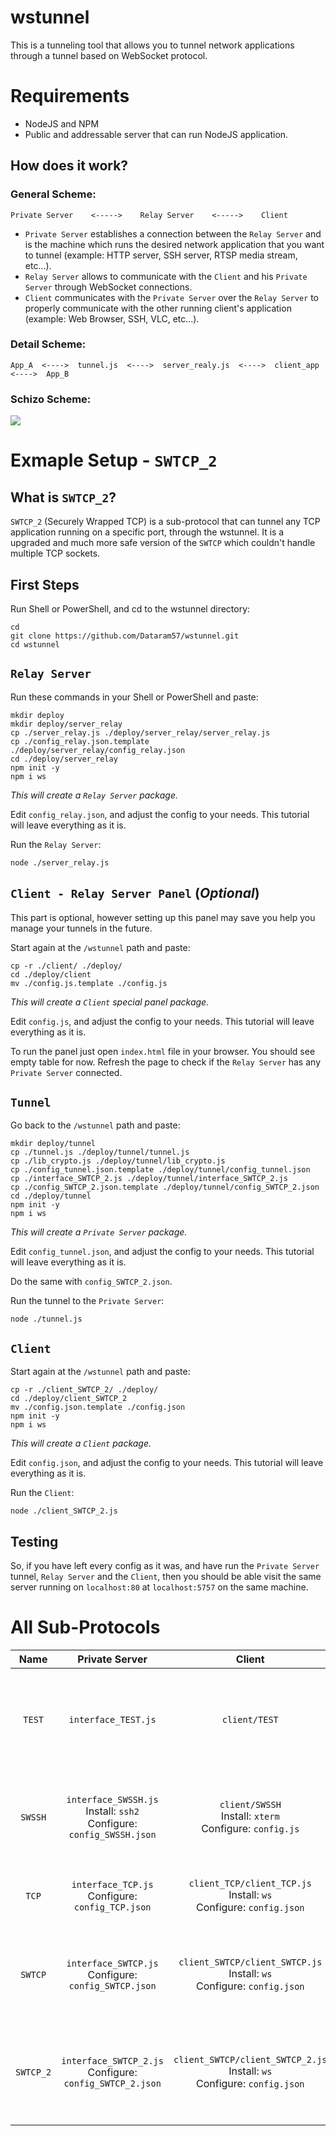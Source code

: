 # wstunnel

This is a tunneling tool that allows you to tunnel network applications through a tunnel based on WebSocket protocol.

# Requirements

- NodeJS and NPM
- Public and addressable server that can run NodeJS application.

## How does it work?

### General Scheme:
```
Private Server    <----->    Relay Server    <----->    Client
```

- `Private Server` establishes a connection between the `Relay Server` and is the machine which runs the desired network application that you want to tunnel (example: HTTP server, SSH server, RTSP media stream, etc...).
- `Relay Server` allows to communicate with the `Client` and his `Private Server` through WebSocket connections.
- `Client` communicates with the `Private Server` over the `Relay Server` to properly communicate with the other running client's application (example: Web Browser, SSH, VLC, etc...).

### Detail Scheme:
```
App_A  <---->  tunnel.js  <---->  server_realy.js  <---->  client_app  <---->  App_B
```
### Schizo Scheme:
![](https://dataram57.com/static-imgs/VFUIGNRO5V.jpg)

# Exmaple Setup - `SWTCP_2`

## What is `SWTCP_2`?
`SWTCP_2` (Securely Wrapped TCP) is a sub-protocol that can tunnel any TCP application running on a specific port, through the wstunnel. It is a upgraded and much more safe version of the `SWTCP` which couldn't handle multiple TCP sockets.

## First Steps
Run Shell or PowerShell, and cd to the wstunnel directory:
```
cd
git clone https://github.com/Dataram57/wstunnel.git
cd wstunnel
```

## `Relay Server`
Run these commands in your Shell or PowerShell and paste:
```
mkdir deploy
mkdir deploy/server_relay
cp ./server_relay.js ./deploy/server_relay/server_relay.js
cp ./config_relay.json.template ./deploy/server_relay/config_relay.json
cd ./deploy/server_relay
npm init -y
npm i ws
```

*This will create a `Relay Server` package.*

Edit `config_relay.json`, and adjust the config to your needs. This tutorial will leave everything as it is.

Run the `Relay Server`:
```
node ./server_relay.js
```

## `Client - Relay Server Panel` (*Optional*)

This part is optional, however setting up this panel may save you help you manage your tunnels in the future.

Start again at the `/wstunnel` path and paste:
```
cp -r ./client/ ./deploy/
cd ./deploy/client
mv ./config.js.template ./config.js
```

*This will create a `Client` special panel package.*

Edit `config.js`, and adjust the config to your needs. This tutorial will leave everything as it is.

To run the panel just open `index.html` file in your browser. You should see empty table for now. Refresh the page to check if the `Relay Server` has any `Private Server` connected.

## `Tunnel`

Go back to the `/wstunnel` path and paste:
```
mkdir deploy/tunnel
cp ./tunnel.js ./deploy/tunnel/tunnel.js
cp ./lib_crypto.js ./deploy/tunnel/lib_crypto.js
cp ./config_tunnel.json.template ./deploy/tunnel/config_tunnel.json
cp ./interface_SWTCP_2.js ./deploy/tunnel/interface_SWTCP_2.js
cp ./config_SWTCP_2.json.template ./deploy/tunnel/config_SWTCP_2.json
cd ./deploy/tunnel
npm init -y
npm i ws
```

*This will create a `Private Server` package.*

Edit `config_tunnel.json`, and adjust the config to your needs. This tutorial will leave everything as it is.

Do the same with `config_SWTCP_2.json`.

Run the tunnel to the `Private Server`:
```
node ./tunnel.js
```

## `Client`

Start again at the `/wstunnel` path and paste:
```
cp -r ./client_SWTCP_2/ ./deploy/
cd ./deploy/client_SWTCP_2
mv ./config.json.template ./config.json
npm init -y
npm i ws
```

*This will create a `Client` package.*

Edit `config.json`, and adjust the config to your needs. This tutorial will leave everything as it is.

Run the `Client`:
```
node ./client_SWTCP_2.js
```
## Testing

So, if you have left every config as it was, and have run the `Private Server` tunnel, `Relay Server` and the `Client`, then you should be able visit the same server running on `localhost:80` at `localhost:5757` on the same machine.

# All Sub-Protocols

| Name |  Private Server | Client | Description |
| :--: | :--: | :--: | :--: |
| `TEST` | `interface_TEST.js` | `client/TEST` | Will send you back the same message it has received through WS. |
| `SWSSH` | `interface_SWSSH.js` <br> Install: `ssh2` <br> Configure: `config_SWSSH.json` | `client/SWSSH` <br> Install: `xterm` <br> Configure: `config.js`  | Pseudo SSH... This is just a tunneled terminal (SSH Client). |
| `TCP` | `interface_TCP.js` <br> Configure: `config_TCP.json` | `client_TCP/client_TCP.js` <br> Install: `ws` <br> Configure: `config.json` | Tunnels single TCP for a specific port socket. |
| `SWTCP` | `interface_SWTCP.js` <br> Configure: `config_SWTCP.json` | `client_SWTCP/client_SWTCP.js` <br> Install: `ws` <br> Configure: `config.json` | Tunnels single TCP sockets for a specific port using symmetric encryption. |
| `SWTCP_2` | `interface_SWTCP_2.js` <br> Configure: `config_SWTCP_2.json` | `client_SWTCP/client_SWTCP_2.js` <br> Install: `ws` <br> Configure: `config.json` | Tunnels multiple TCP sockets for a specific port using symmetric encryption. |